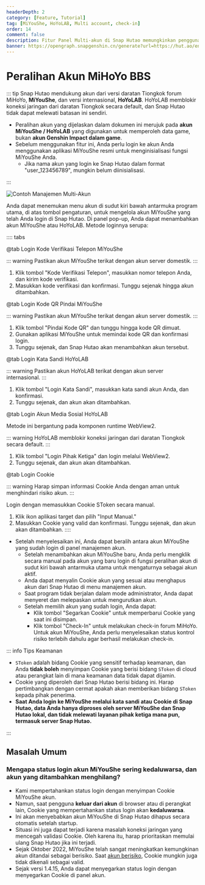 ```yaml
---
headerDepth: 2
category: [Feature, Tutorial]
tag: [MiYouShe, HoYoLAB, Multi account, check-in]
order: 14
comment: false
description: Fitur Panel Multi-akun di Snap Hutao memungkinkan pengguna untuk login ke beberapa akun MiHoYo BBS dan beralih di antara mereka dengan bebas, memungkinkan penggunaan berbagai fungsi di dalam alat dengan akun yang berbeda.
banner: https://opengraph.snapgenshin.cn/generate?url=https://hut.ao/en/features/mhy-account-switch.html
---
```


# Peralihan Akun MiHoYo BBS

::: tip
Snap Hutao mendukung akun dari versi daratan Tiongkok forum MiHoYo, **MiYouShe**, dan versi internasional, **HoYoLAB**. HoYoLAB memblokir koneksi jaringan dari daratan Tiongkok secara default, dan Snap Hutao tidak dapat melewati batasan ini sendiri.

- Peralihan akun yang dijelaskan dalam dokumen ini merujuk pada **akun MiYouShe / HoYoLAB** yang digunakan untuk memperoleh data game, bukan **akun Genshin Impact dalam game**.
- Sebelum menggunakan fitur ini, Anda perlu login ke akun Anda menggunakan aplikasi MiYouShe resmi untuk menginisialisasi fungsi MiYouShe Anda.
  - Jika nama akun yang login ke Snap Hutao dalam format "user_123456789", mungkin belum diinisialisasi.

:::

![Contoh Manajemen Multi-Akun](https://img.alicdn.com/imgextra/i4/1797064093/O1CN01ZhnkRl1g6e0tz18y9_!!1797064093.png.png_.webp)

Anda dapat menemukan menu akun di sudut kiri bawah antarmuka program utama, di atas tombol pengaturan, untuk mengelola akun MiYouShe yang telah Anda login di Snap Hutao. Di panel pop-up, Anda dapat menambahkan akun MiYouShe atau HoYoLAB. Metode loginnya serupa:

:::: tabs

@tab Login Kode Verifikasi Telepon MiYouShe

::: warning
Pastikan akun MiYouShe terikat dengan akun server domestik.
:::

1. Klik tombol "Kode Verifikasi Telepon", masukkan nomor telepon Anda, dan kirim kode verifikasi.
2. Masukkan kode verifikasi dan konfirmasi. Tunggu sejenak hingga akun ditambahkan.

@tab Login Kode QR Pindai MiYouShe

::: warning
Pastikan akun MiYouShe terikat dengan akun server domestik.
:::

1. Klik tombol "Pindai Kode QR" dan tunggu hingga kode QR dimuat.
2. Gunakan aplikasi MiYouShe untuk memindai kode QR dan konfirmasi login.
3. Tunggu sejenak, dan Snap Hutao akan menambahkan akun tersebut.

@tab Login Kata Sandi HoYoLAB

::: warning
Pastikan akun HoYoLAB terikat dengan akun server internasional.
:::

1. Klik tombol "Login Kata Sandi", masukkan kata sandi akun Anda, dan konfirmasi.
2. Tunggu sejenak, dan akun akan ditambahkan.

@tab Login Akun Media Sosial HoYoLAB

Metode ini bergantung pada komponen runtime WebView2.

::: warning
HoYoLAB memblokir koneksi jaringan dari daratan Tiongkok secara default.
:::

1. Klik tombol "Login Pihak Ketiga" dan login melalui WebView2.
2. Tunggu sejenak, dan akun akan ditambahkan.

@tab Login Cookie

::: warning
Harap simpan informasi Cookie Anda dengan aman untuk menghindari risiko akun.
:::

Login dengan memasukkan Cookie SToken secara manual.

1. Klik ikon aplikasi target dan pilih "Input Manual."
2. Masukkan Cookie yang valid dan konfirmasi. Tunggu sejenak, dan akun akan ditambahkan.
   ::::

- Setelah menyelesaikan ini, Anda dapat beralih antara akun MiYouShe yang sudah login di panel manajemen akun.
  - Setelah menambahkan akun MiYouShe baru, Anda perlu mengklik secara manual pada akun yang baru login di fungsi peralihan akun di sudut kiri bawah antarmuka utama untuk mengaturnya sebagai akun aktif.
  - Anda dapat menyalin Cookie akun yang sesuai atau menghapus akun dari Snap Hutao di menu manajemen akun.
  - Saat program tidak berjalan dalam mode administrator, Anda dapat menyeret dan melepaskan untuk mengurutkan akun.
  - Setelah memilih akun yang sudah login, Anda dapat:
    - Klik tombol "Segarkan Cookie" untuk memperbarui Cookie yang saat ini disimpan.
    - Klik tombol "Check-In" untuk melakukan check-in forum MiHoYo. Untuk akun MiYouShe, Anda perlu menyelesaikan status kontrol risiko terlebih dahulu agar berhasil melakukan check-in.

::: info Tips Keamanan

- `SToken` adalah bidang Cookie yang sensitif terhadap keamanan, dan Anda **tidak boleh** menyimpan Cookie yang berisi bidang `SToken` di cloud atau perangkat lain di mana keamanan data tidak dapat dijamin.
- Cookie yang diperoleh dari Snap Hutao berisi bidang ini. Harap pertimbangkan dengan cermat apakah akan memberikan bidang `SToken` kepada pihak penerima.
- **Saat Anda login ke MiYouShe melalui kata sandi atau Cookie di Snap Hutao, data Anda hanya diproses oleh server MiYouShe dan Snap Hutao lokal, dan tidak melewati layanan pihak ketiga mana pun, termasuk server Snap Hutao.**

:::

## Masalah Umum

### Mengapa status login akun MiYouShe sering kedaluwarsa, dan akun yang ditambahkan menghilang?

- Kami mempertahankan status login dengan menyimpan Cookie MiYouShe akun.
- Namun, saat pengguna **keluar dari akun** di browser atau di perangkat lain, Cookie yang mempertahankan status login akan **kedaluwarsa**.
- Ini akan menyebabkan akun MiYouShe di Snap Hutao dihapus secara otomatis setelah startup.
- Situasi ini juga dapat terjadi karena masalah koneksi jaringan yang mencegah validasi Cookie. Oleh karena itu, harap prioritaskan memulai ulang Snap Hutao jika ini terjadi.
- Sejak Oktober 2022, MiYouShe telah sangat meningkatkan kemungkinan akun ditandai sebagai berisiko. Saat [akun berisiko](../advanced/exceptions.md#status1034-verifikasi-gagal), Cookie mungkin juga tidak dikenali sebagai valid.
- Sejak versi 1.4.15, Anda dapat menyegarkan status login dengan menyegarkan Cookie di panel akun.